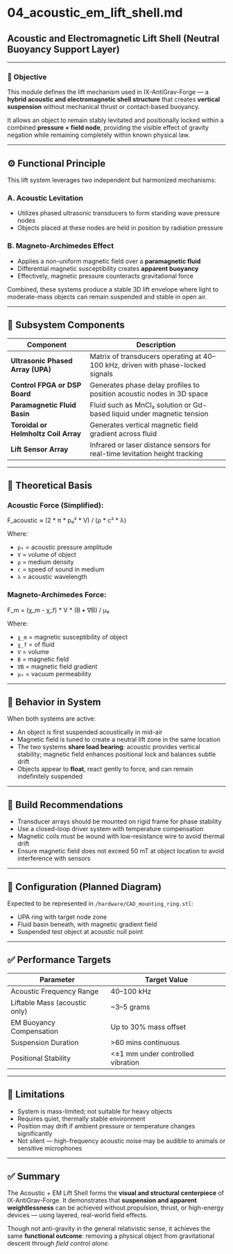 # 04_acoustic_em_lift_shell.md  
## Acoustic and Electromagnetic Lift Shell (Neutral Buoyancy Support Layer)

---

### 📌 Objective

This module defines the lift mechanism used in IX-AntiGrav-Forge — a **hybrid acoustic and electromagnetic shell structure** that creates **vertical suspension** without mechanical thrust or contact-based buoyancy.

It allows an object to remain stably levitated and positionally locked within a combined **pressure + field node**, providing the visible effect of gravity negation while remaining completely within known physical law.

---

## ⚙️ Functional Principle

This lift system leverages two independent but harmonized mechanisms:

### A. **Acoustic Levitation**
- Utilizes phased ultrasonic transducers to form standing wave pressure nodes
- Objects placed at these nodes are held in position by radiation pressure

### B. **Magneto-Archimedes Effect**
- Applies a non-uniform magnetic field over a **paramagnetic fluid**
- Differential magnetic susceptibility creates **apparent buoyancy**
- Effectively, magnetic pressure counteracts gravitational force

Combined, these systems produce a stable 3D lift envelope where light to moderate-mass objects can remain suspended and stable in open air.

---

## 🧱 Subsystem Components

| Component | Description |
|----------|-------------|
| **Ultrasonic Phased Array (UPA)** | Matrix of transducers operating at 40–100 kHz, driven with phase-locked signals |
| **Control FPGA or DSP Board** | Generates phase delay profiles to position acoustic nodes in 3D space |
| **Paramagnetic Fluid Basin** | Fluid such as MnCl₂ solution or Gd-based liquid under magnetic tension |
| **Toroidal or Helmholtz Coil Array** | Generates vertical magnetic field gradient across fluid |
| **Lift Sensor Array** | Infrared or laser distance sensors for real-time levitation height tracking |

---

## 🔬 Theoretical Basis

### Acoustic Force (Simplified):
F_acoustic ≈ (2 * π * p₀² * V) / (ρ * c² * λ)


Where:  
- `p₀` = acoustic pressure amplitude  
- `V` = volume of object  
- `ρ` = medium density  
- `c` = speed of sound in medium  
- `λ` = acoustic wavelength

### Magneto-Archimedes Force:
F_m = (χ_m - χ_f) * V * (B • ∇B) / μ₀


Where:  
- `χ_m` = magnetic susceptibility of object  
- `χ_f` = of fluid  
- `V` = volume  
- `B` = magnetic field  
- `∇B` = magnetic field gradient  
- `μ₀` = vacuum permeability

---

## 🧪 Behavior in System

When both systems are active:
- An object is first suspended acoustically in mid-air  
- Magnetic field is tuned to create a neutral lift zone in the same location  
- The two systems **share load bearing**: acoustic provides vertical stability; magnetic field enhances positional lock and balances subtle drift  
- Objects appear to **float**, react gently to force, and can remain indefinitely suspended

---

## 🔧 Build Recommendations

- Transducer arrays should be mounted on rigid frame for phase stability
- Use a closed-loop driver system with temperature compensation
- Magnetic coils must be wound with low-resistance wire to avoid thermal drift
- Ensure magnetic field does not exceed 50 mT at object location to avoid interference with sensors

---

## 📐 Configuration (Planned Diagram)

Expected to be represented in `/hardware/CAD_mounting_ring.stl`:
- UPA ring with target node zone
- Fluid basin beneath, with magnetic gradient field
- Suspended test object at acoustic null point

---

## ✅ Performance Targets

| Parameter | Target Value |
|----------|---------------|
| Acoustic Frequency Range | 40–100 kHz |
| Liftable Mass (acoustic only) | ~3–5 grams |
| EM Buoyancy Compensation | Up to 30% mass offset |
| Suspension Duration | >60 mins continuous |
| Positional Stability | <±1 mm under controlled vibration |

---

## 🚫 Limitations

- System is mass-limited; not suitable for heavy objects  
- Requires quiet, thermally stable environment  
- Position may drift if ambient pressure or temperature changes significantly  
- Not silent — high-frequency acoustic noise may be audible to animals or sensitive microphones

---

## ✅ Summary

The Acoustic + EM Lift Shell forms the **visual and structural centerpiece** of IX-AntiGrav-Forge. It demonstrates that **suspension and apparent weightlessness** can be achieved without propulsion, thrust, or high-energy devices — using layered, real-world field effects.

Though not anti-gravity in the general relativistic sense, it achieves the same **functional outcome**: removing a physical object from gravitational descent through *field control alone.*


